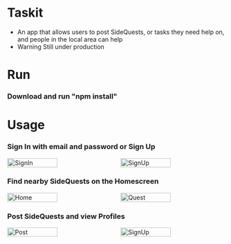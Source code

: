 # Taskit
- An app that allows users to post SideQuests, or tasks they need help on, and people in the local area can help
- Warning Still under production

# Run
### Download and run "npm install"

# Usage
### Sign In with email and password or Sign Up

<div class="image-container" style="display: flex; justify-content: space-between;">
  <img src="https://github.com/xXViridianXx/SideQuest/blob/main/images/SignIn.png" alt="SignIn" style="width: 48%; height: 20%;">
  <img src="https://github.com/xXViridianXx/SideQuest/blob/main/images/SignUp.png" alt="SignUp" style="width: 48%; height: 20%">
</div>

### Find nearby SideQuests on the Homescreen
<div class="image-container" style="display: flex; justify-content: space-between;">
  <img src="https://github.com/xXViridianXx/SideQuest/blob/main/images/Home.png" alt="Home" style="width: 48%; height: 20%">
  <img src="https://github.com/xXViridianXx/SideQuest/blob/main/images/Quest.png" alt="Quest" style="width: 48%; height: 20%">
</div>

### Post SideQuests and view Profiles

<div class="image-container" style="display: flex; justify-content: space-between;">
  <img src="https://github.com/xXViridianXx/SideQuest/blob/main/images/Post.png" alt="Post" style="width: 48%; height: 20%;">
  <img src="https://github.com/xXViridianXx/SideQuest/blob/main/images/Profile.png" alt="SignUp" style="width: 48%; height: 20%">
</div>
